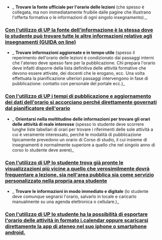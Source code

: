 ﻿
  *  _ **Trovare la fonte ufficiale per l'orario delle lezioni** (che spesso è collegata, ma non immediatamente fruibile dalle pagine che illustrano l'offerta formativa o le informazioni di ogni singolo insegnamento)._ 

### <span style="text-decoration:underline">Con l'utilizzo di UP la fonte dell'informazione è la stessa dove lo studente può trovare tutte le altre informazioni relative agli insegnamenti (GUIDA on line)</span>
  

  *  _ **Trovare informazioni aggiornate e in tempo utile** (spesso il reperimento dell'orario delle lezioni è condizionato dai passaggi interni che l'ateneo deve spesso fare per la pubblicazione. Chi prepara l'orario deve infatti disporre della lista definitiva delle attività formative che devono essere attivate, dei docenti che le erogano, ecc. Una volta effettuata la pianificazione ulteriori passaggi intervengono in fase di pubblicazione: contatto con personale del portale ecc.)_

### <span style="text-decoration:underline">Con l'utilizzo di UP i tempi di pubblicazione e aggiornamento dei dati dell'orario si accorciano perché direttamente governati dal pianificatore dell'orario</span>
  

  *  _ **Orientarsi nella moltitudine delle informazioni per trovare gli orari delle attività di reale interesse** (spesso lo studente deve scorrere lunghe liste tabellari di orari per trovare i riferimenti delle sole attività a cui è veramente interessato, perché le modalità di pubblicazione tipicamente prevedono un orario di Corso di studio, il cui insieme di insegnamenti è normalmente superiore a quello che nel singolo anno di corso lo studente deve avere)_

### <span style="text-decoration:underline">Con l'utilizzo di UP lo studente trova già pronte le visualizzazioni più vicine a quello che verosimilmente dovrà frequentare a lezione, sia nell'area pubblica sia come servizio personalizzato nella propria area studente</span>
  

  *  _ **Trovare le informazioni in modo immediato e digitale** (lo studente deve comunque segnarsi l'orario, salvarlo in locale e caricarlo manualmente su una agenda elettronica o cellulare.)_

### <span style="text-decoration:underline">Con l'utilizzo di UP lo studente ha la possibilità di esportare l'orario delle attività in formato i.calendar oppure scaricarsi direttamente la app di ateneo nel suo iphone o smartphone android.</span>
